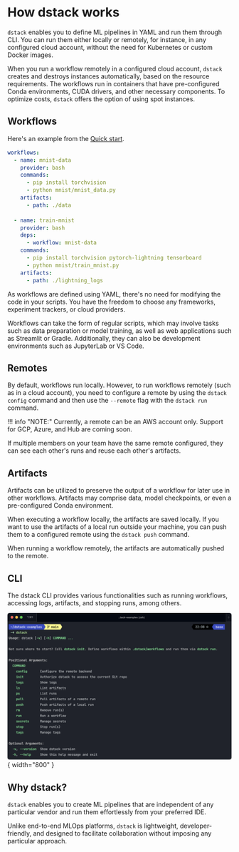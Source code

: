 # How dstack works 

`dstack` enables you to define ML pipelines in YAML and run them through CLI.
You can run them either locally or remotely, for instance, in any configured cloud account, without the need for
Kubernetes or custom Docker images.

When you run a workflow remotely in a configured cloud account, `dstack` creates and destroys instances automatically, 
based on the resource requirements. The workflows run in containers that have pre-configured Conda environments, 
CUDA drivers, and other necessary components. To optimize costs, `dstack` offers the option of using spot instances.

## Workflows

Here's an example from the [Quick start](https://docs.dstack.ai/quick-start).

```yaml
workflows:
  - name: mnist-data
    provider: bash
    commands:
      - pip install torchvision
      - python mnist/mnist_data.py
    artifacts:
      - path: ./data

  - name: train-mnist
    provider: bash
    deps:
      - workflow: mnist-data
    commands:
      - pip install torchvision pytorch-lightning tensorboard
      - python mnist/train_mnist.py
    artifacts:
      - path: ./lightning_logs
```

As workflows are defined using YAML, there's no need for modifying the code in your scripts. You have the freedom to
choose any frameworks, experiment trackers, or cloud providers.

Workflows can take the form of regular scripts, which may involve tasks such as data preparation or model training, as
well as web applications such as Streamlit or Gradle. Additionally, they can also be development environments such as
JupyterLab or VS Code.

## Remotes

By default, workflows run locally. However, to run workflows remotely (such as in a cloud account), you need to
configure a remote by using the `dstack config` command and then use the `--remote` flag with the `dstack run` command.

!!! info "NOTE:"
    Currently, a remote can be an AWS account only. Support for GCP, Azure, and Hub are coming soon.

If multiple members on your team have the same remote configured, they can see each other's runs and reuse 
each other's artifacts.

## Artifacts

Artifacts can be utilized to preserve the output of a workflow for later use in other workflows. Artifacts may comprise
data, model checkpoints, or even a pre-configured Conda environment.

When executing a workflow locally, the artifacts are saved locally. If you want to use the artifacts of a local run
outside your machine, you can push them to a configured remote using the `dstack push` command.

When running a workflow remotely, the artifacts are automatically pushed to the remote.

## CLI

The dstack CLI provides various functionalities such as running workflows, accessing logs, artifacts, and stopping
runs, among others.

 ![](../assets/dstack-cli.png){ width="800" }
 
## Why dstack?

`dstack` enables you to create ML pipelines that are independent of any particular vendor and run them effortlessly
from your preferred IDE.

Unlike end-to-end MLOps platforms, `dstack` is lightweight, developer-friendly, and designed to facilitate collaboration
without imposing any particular approach.